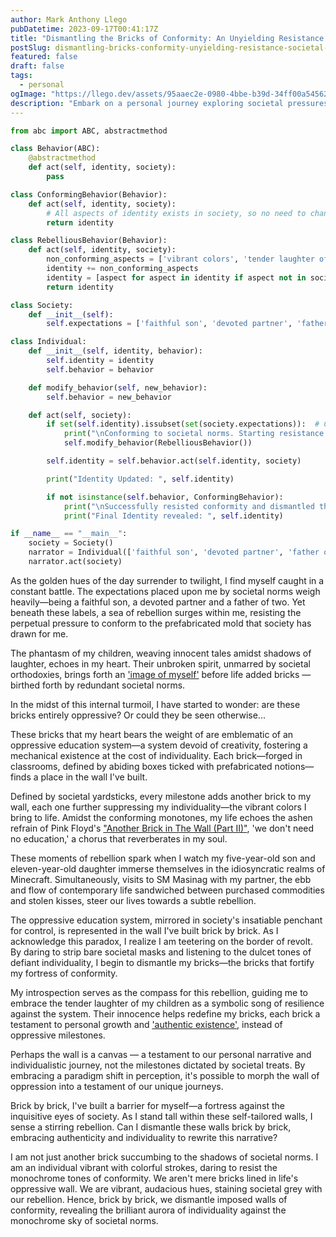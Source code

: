 ```yaml
---
author: Mark Anthony Llego
pubDatetime: 2023-09-17T00:41:17Z
title: "Dismantling the Bricks of Conformity: An Unyielding Resistance Against Societal Norms"
postSlug: dismantling-bricks-conformity-unyielding-resistance-societal-norms
featured: false
draft: false
tags:
  - personal
ogImage: "https://llego.dev/assets/95aaec2e-0980-4bbe-b39d-34ff00a54562.jpg"
description: "Embark on a personal journey exploring societal pressures and the power of individuality. Drawing inspiration from Pink Floyd's 'Another Brick in The Wall,' we reflect on resisting conformity, one brick at a time."
---
```


```python
from abc import ABC, abstractmethod

class Behavior(ABC):
    @abstractmethod
    def act(self, identity, society):
        pass

class ConformingBehavior(Behavior):
    def act(self, identity, society):
        # All aspects of identity exists in society, so no need to change the identity.
        return identity

class RebelliousBehavior(Behavior):
    def act(self, identity, society):
        non_conforming_aspects = ['vibrant colors', 'tender laughter of children', 'single strokes of defiance', 'subtle rebellion with partner', 'introspective growth']
        identity += non_conforming_aspects
        identity = [aspect for aspect in identity if aspect not in society.expectations]
        return identity

class Society:
    def __init__(self):
        self.expectations = ['faithful son', 'devoted partner', 'father of two', 'mechanical existence', 'suppressing individuality']

class Individual:
    def __init__(self, identity, behavior):
        self.identity = identity
        self.behavior = behavior

    def modify_behavior(self, new_behavior):
        self.behavior = new_behavior

    def act(self, society):
        if set(self.identity).issubset(set(society.expectations)):  # Checking for conformity
            print("\nConforming to societal norms. Starting resistance...\n")
            self.modify_behavior(RebelliousBehavior())

        self.identity = self.behavior.act(self.identity, society)

        print("Identity Updated: ", self.identity)

        if not isinstance(self.behavior, ConformingBehavior):
            print("\nSuccessfully resisted conformity and dismantled the oppressive bricks of societal norms.")
            print("Final Identity revealed: ", self.identity)

if __name__ == "__main__":
    society = Society()
    narrator = Individual(['faithful son', 'devoted partner', 'father of two'], ConformingBehavior())
    narrator.act(society)

```

As the golden hues of the day surrender to twilight, I find myself caught in a constant battle. The expectations placed upon me by societal norms weigh heavily—being a faithful son, a devoted partner and a father of two. Yet beneath these labels, a sea of rebellion surges within me, resisting the perpetual pressure to conform to the prefabricated mold that society has drawn for me.

The phantasm of my children, weaving innocent tales amidst shadows of laughter, echoes in my heart. Their unbroken spirit, unmarred by societal orthodoxies, brings forth an ['image of myself'](https://llego.dev/posts/silent-symphony-alienation-tale-self-acceptance/) before life added bricks — birthed forth by redundant societal norms.

In the midst of this internal turmoil, I have started to wonder: are these bricks entirely oppressive? Or could they be seen otherwise...

These bricks that my heart bears the weight of are emblematic of an oppressive education system—a system devoid of creativity, fostering a mechanical existence at the cost of individuality. Each brick—forged in classrooms, defined by abiding boxes ticked with prefabricated notions—finds a place in the wall I've built.

Defined by societal yardsticks, every milestone adds another brick to my wall, each one further suppressing my individuality—the vibrant colors I bring to life. Amidst the conforming monotones, my life echoes the ashen refrain of Pink Floyd's <a href="https://www.youtube.com/watch?v=HrxX9TBj2zY" target="_blank">"Another Brick in The Wall (Part II)"</a>, 'we don't need no education,' a chorus that reverberates in my soul.

These moments of rebellion spark when I watch my five-year-old son and eleven-year-old daughter immerse themselves in the idiosyncratic realms of Minecraft. Simultaneously, visits to SM Masinag with my partner, the ebb and flow of contemporary life sandwiched between purchased commodities and stolen kisses, steer our lives towards a subtle rebellion.

The oppressive education system, mirrored in society's insatiable penchant for control, is represented in the wall I've built brick by brick. As I acknowledge this paradox, I realize I am teetering on the border of revolt. By daring to strip bare societal masks and listening to the dulcet tones of defiant individuality, I begin to dismantle my bricks—the bricks that fortify my fortress of conformity.

My introspection serves as the compass for this rebellion, guiding me to embrace the tender laughter of my children as a symbolic song of resilience against the system. Their innocence helps redefine my bricks, each brick a testament to personal growth and ['authentic existence'](https://llego.dev/posts/unseen-tapestry-souls-quest-authentic-recognition/), instead of oppressive milestones.

Perhaps the wall is a canvas — a testament to our personal narrative and individualistic journey, not the milestones dictated by societal treats. By embracing a paradigm shift in perception, it's possible to morph the wall of oppression into a testament of our unique journeys.

Brick by brick, I've built a barrier for myself—a fortress against the inquisitive eyes of society. As I stand tall within these self-tailored walls, I sense a stirring rebellion. Can I dismantle these walls brick by brick, embracing authenticity and individuality to rewrite this narrative?

I am not just another brick succumbing to the shadows of societal norms. I am an individual vibrant with colorful strokes, daring to resist the monochrome tones of conformity. We aren't mere bricks lined in life's oppressive wall. We are vibrant, audacious hues, staining societal grey with our rebellion. Hence, brick by brick, we dismantle imposed walls of conformity, revealing the brilliant aurora of individuality against the monochrome sky of societal norms.
